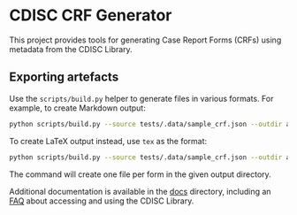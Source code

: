 # CDISC CRF Generator

This project provides tools for generating Case Report Forms (CRFs) using metadata from the CDISC Library.

## Exporting artefacts

Use the `scripts/build.py` helper to generate files in various formats. For example, to create Markdown output:

```bash
python scripts/build.py --source tests/.data/sample_crf.json --outdir artefacts --formats md
```

To create LaTeX output instead, use `tex` as the format:

```bash
python scripts/build.py --source tests/.data/sample_crf.json --outdir artefacts --formats tex
```

The command will create one file per form in the given output directory.

Additional documentation is available in the [docs](docs/) directory, including an [FAQ](docs/FAQ.md) about accessing and using the CDISC Library.

